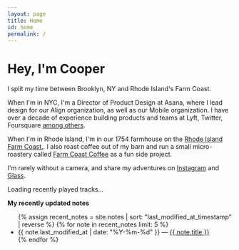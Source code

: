 ```yaml
---
layout: page
title: Home
id: home
permalink: /
---
```


# Hey, I'm Cooper

I split my time between Brooklyn, NY and Rhode Island's Farm Coast.

When I'm in NYC, I'm a Director of Product Design at Asana, where I lead design for our Align organization, as well as our Mobile organization. I have over a decade of experience building products and teams at Lyft, Twitter, Foursquare [among others](https://read.cv/coops). 

When I'm in Rhode Island, I'm in our 1754 farmhouse on the [Rhode Island Farm Coast.](https://www.nytimes.com/2023/10/09/travel/east-bay-rhode-island.html). I also roast coffee out of my barn and run a small micro-roastery called [Farm Coast Coffee](https://farmcoastcoffee.square.site) as a fun side project.

I'm rarely without a camera, and share my adventures on [Instagram](https://www.instagram.com/coopersmith) and [Glass](https://glass.photo/coop).

<div id="recently-played">
  <p>Loading recently played tracks...</p>
</div>

<!-- <div id="last-checkin">
  <p>Loading last location...</p>
</div> -->

<strong>My recently updated notes</strong>

<!-- <h3>Recently Updated</h3> -->
<ul>
  {% assign recent_notes = site.notes | sort: "last_modified_at_timestamp" | reverse %}
  {% for note in recent_notes limit: 5 %}
    <li>
      {{ note.last_modified_at | date: "%Y-%m-%d" }} — <a class="internal-link" href="{{ site.baseurl }}{{ note.url }}">{{ note.title }}</a>
    </li>
  {% endfor %}
</ul>

<!-- <h3>Recently Created</h3>
<ul>
  {% assign new_notes = site.notes | sort: "created_at_timestamp" | reverse %}
  {% for note in new_notes limit: 5 %}
    <li>
      {{ note.created_at | date: "%Y-%m-%d" }} — <a class="internal-link" href="{{ site.baseurl }}{{ note.url }}">{{ note.title }}</a>
    </li>
  {% endfor %}
</ul>
-->
<style>
  .wrapper {
    max-width: 46em;
  }
</style>

<script src="{{ site.baseurl }}/assets/js/lastfm.js"></script>
<!-- <script src="{{ site.baseurl }}/assets/js/foursquare.js"></script> -->
